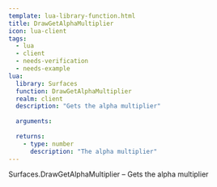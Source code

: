 ```yaml
---
template: lua-library-function.html
title: DrawGetAlphaMultiplier
icon: lua-client
tags:
  - lua
  - client
  - needs-verification
  - needs-example
lua:
  library: Surfaces
  function: DrawGetAlphaMultiplier
  realm: client
  description: "Gets the alpha multiplier"
  
  arguments:
  
  returns:
    - type: number
      description: "The alpha multiplier"
---
```


<div class="lua__search__keywords">
Surfaces.DrawGetAlphaMultiplier &#x2013; Gets the alpha multiplier
</div>
